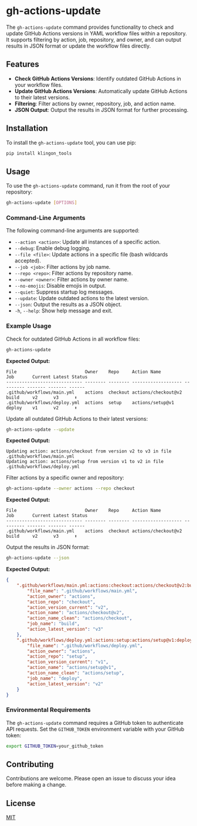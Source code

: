 # gh-actions-update

The `gh-actions-update` command provides functionality to check and update GitHub Actions versions in YAML workflow files within a repository. It supports filtering by action, job, repository, and owner, and can output results in JSON format or update the workflow files directly.

## Features

- **Check GitHub Actions Versions**: Identify outdated GitHub Actions in your workflow files.
- **Update GitHub Actions Versions**: Automatically update GitHub Actions to their latest versions.
- **Filtering**: Filter actions by owner, repository, job, and action name.
- **JSON Output**: Output the results in JSON format for further processing.

## Installation

To install the `gh-actions-update` tool, you can use pip:

```sh
pip install klingon_tools
```

## Usage

To use the `gh-actions-update` command, run it from the root of your repository:

```sh
gh-actions-update [OPTIONS]
```

### Command-Line Arguments

The following command-line arguments are supported:

- `--action <action>`: Update all instances of a specific action.
- `--debug`: Enable debug logging.
- `--file <file>`: Update actions in a specific file (bash wildcards accepted).
- `--job <job>`: Filter actions by job name.
- `--repo <repo>`: Filter actions by repository name.
- `--owner <owner>`: Filter actions by owner name.
- `--no-emojis`: Disable emojis in output.
- `--quiet`: Suppress startup log messages.
- `--update`: Update outdated actions to the latest version.
- `--json`: Output the results as a JSON object.
- `-h`, `--help`: Show help message and exit.

### Example Usage

Check for outdated GitHub Actions in all workflow files:

```sh
gh-actions-update
```

**Expected Output:**

```plaintext
File                          Owner    Repo     Action Name         Job       Current Latest Status
----------------------------- -------- -------- ------------------- --------- ------- ------- ------
.github/workflows/main.yml    actions  checkout actions/checkout@v2 build     v2      v3      ⬆️
.github/workflows/deploy.yml  actions  setup    actions/setup@v1    deploy    v1      v2      ⬆️
```

Update all outdated GitHub Actions to their latest versions:

```sh
gh-actions-update --update
```

**Expected Output:**

```plaintext
Updating action: actions/checkout from version v2 to v3 in file .github/workflows/main.yml
Updating action: actions/setup from version v1 to v2 in file .github/workflows/deploy.yml
```

Filter actions by a specific owner and repository:

```sh
gh-actions-update --owner actions --repo checkout
```

**Expected Output:**

```plaintext
File                          Owner    Repo     Action Name         Job       Current Latest Status
----------------------------- -------- -------- ------------------- --------- ------- ------- ------
.github/workflows/main.yml    actions  checkout actions/checkout@v2 build     v2      v3      ⬆️
```

Output the results in JSON format:

```sh
gh-actions-update --json
```

**Expected Output:**

```json
{
    ".github/workflows/main.yml:actions:checkout:actions/checkout@v2:build:v2": {
        "file_name": ".github/workflows/main.yml",
        "action_owner": "actions",
        "action_repo": "checkout",
        "action_version_current": "v2",
        "action_name": "actions/checkout@v2",
        "action_name_clean": "actions/checkout",
        "job_name": "build",
        "action_latest_version": "v3"
    },
    ".github/workflows/deploy.yml:actions:setup:actions/setup@v1:deploy:v1": {
        "file_name": ".github/workflows/deploy.yml",
        "action_owner": "actions",
        "action_repo": "setup",
        "action_version_current": "v1",
        "action_name": "actions/setup@v1",
        "action_name_clean": "actions/setup",
        "job_name": "deploy",
        "action_latest_version": "v2"
    }
}
```

### Environmental Requirements

The `gh-actions-update` command requires a GitHub token to authenticate API requests. Set the `GITHUB_TOKEN` environment variable with your GitHub token:

```sh
export GITHUB_TOKEN=your_github_token
```

## Contributing

Contributions are welcome. Please open an issue to discuss your idea before making a change.

## License

[MIT](https://choosealicense.com/licenses/mit/)
